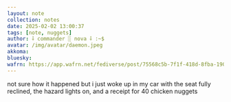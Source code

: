 ```yaml
---
layout: note
collection: notes
date: 2025-02-02 13:00:37
tags: [note, nuggets]
author: ⸸ commander ░ nova ⸸ :~$
avatar: /img/avatar/daemon.jpeg
akkoma: 
bluesky: 
wafrn: https://app.wafrn.net/fediverse/post/75568c5b-7f1f-418d-8fba-190f97c678d1
---
```

not sure how it happened but i just woke up in my car with the seat fully reclined, the hazard lights on, and a receipt for 40 chicken nuggets